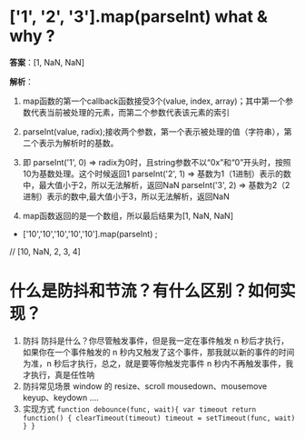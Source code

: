 # ['1', '2', '3'].map(parseInt) what & why ?

__答案__：[1, NaN, NaN]

__解析__：
  1. map函数的第一个callback函数接受3个(value, index, array)；其中第一个参数代表当前被处理的元素，而第二个参数代表该元素的索引
  2. parseInt(value, radix);接收两个参数，第一个表示被处理的值（字符串），第二个表示为解析时的基数。
  3. 即
      parseInt('1', 0) => radix为0时，且string参数不以“0x”和“0”开头时，按照10为基数处理。这个时候返回1
      parseInt('2', 1) => 基数为1（1进制）表示的数中，最大值小于2，所以无法解析，返回NaN
      parseInt('3', 2) => 基数为2（2进制）表示的数中,最大值小于3，所以无法解析，返回NaN

  4. map函数返回的是一个数组，所以最后结果为[1, NaN, NaN] 


* ['10','10','10','10','10'].map(parseInt) ;

// [10, NaN, 2, 3, 4]


# 什么是防抖和节流？有什么区别？如何实现？
  1. 防抖
    防抖是什么？你尽管触发事件，但是我一定在事件触发 n 秒后才执行，如果你在一个事件触发的 n 秒内又触发了这个事件，那我就以新的事件的时间为准，n 秒后才执行，总之，就是要等你触发完事件 n 秒内不再触发事件，我才执行，真是任性呐
  2. 防抖常见场景
    window 的 resize、scroll	mousedown、mousemove	keyup、keydown ....
  3. 实现方式
    `function debounce(func, wait){
      var timeout
      return function() {
        clearTimeout(timeout)
        timeout = setTimeout(func, wait)
      }
    }`




